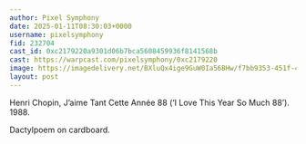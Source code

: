 ```yaml
---
author: Pixel Symphony
date: 2025-01-11T08:30:03+0000
username: pixelsymphony
fid: 232704
cast_id: 0xc2179220a9301d06b7bca5608459936f8141568b
cast: https://warpcast.com/pixelsymphony/0xc2179220
image: https://imagedelivery.net/BXluQx4ige9GuW0Ia56BHw/f7bb9353-451f-46f2-6d7d-e8c35b522100/original
layout: post
---
```

Henri Chopin, J’aime Tant Cette Année 88 (‘I Love This Year So Much 88’). 1988.   
  
Dactylpoem on cardboard.  

<img src='https://imagedelivery.net/BXluQx4ige9GuW0Ia56BHw/f7bb9353-451f-46f2-6d7d-e8c35b522100/original' alt='' referrerpolicy='no-referrer'/>